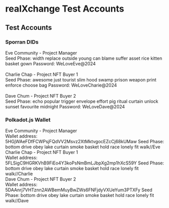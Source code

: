 # realXchange Test Accounts

## Test Accounts

### Sporran DIDs

Eve Community - Project Manager\
Seed Phase: width replace outside young can blame suffer asset rice kitten basket gown
Password: WeLoveEve@2024\
\
Charlie Chap - Project NFT Buyer 1\
Seed Phase: awesome just tourist slim hood swamp prison weapon print enforce choose bag
Password: WeLoveCharie@2024\
\
Dave Chum - Project NFT Buyer 2\
Seed Phase: echo popular trigger envelope effort pig ritual curtain unlock sunset favourite midnight
Password: WeLoveDave@2024

### Polkadot.js Wallet

Eve Community - Project Manager\
Wallet address: 5HGjWAeFDfFCWPsjFQdVV2Msvz2XtMktvgocEZcCj68kUMaw
Seed Phase: bottom drive obey lake curtain smoke basket hold race lonely fit walk//Eve
\
Charlie Chap - Project NFT Buyer 1\
Wallet address: 5FLSigC9HGRKVhB9FiEo4Y3koPsNmBmLJbpXg2mp1hXcS59Y
Seed Phase: bottom drive obey lake curtain smoke basket hold race lonely fit walk//Charlie
\
Dave Chum - Project NFT Buyer 2\
Wallet address: 5DAAnrj7VHTznn2AWBemMuyBwZWs6FNFjdyVXUeYum3PTXFy
Seed Phase: bottom drive obey lake curtain smoke basket hold race lonely fit walk//Dave
